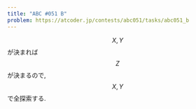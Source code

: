 ```yaml
---
title: "ABC #051 B"
problem: https://atcoder.jp/contests/abc051/tasks/abc051_b
---
```

$$ X, Y $$ が決まれば $$ Z $$ が決まるので, $$ X, Y $$ で全探索する.
